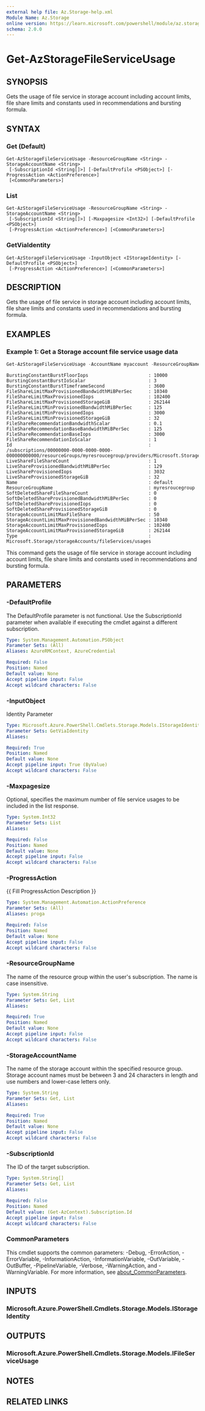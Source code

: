 ```yaml
---
external help file: Az.Storage-help.xml
Module Name: Az.Storage
online version: https://learn.microsoft.com/powershell/module/az.storage/get-azstoragefileserviceusage
schema: 2.0.0
---
```


# Get-AzStorageFileServiceUsage

## SYNOPSIS
Gets the usage of file service in storage account including account limits, file share limits and constants used in recommendations and bursting formula.

## SYNTAX

### Get (Default)
```
Get-AzStorageFileServiceUsage -ResourceGroupName <String> -StorageAccountName <String>
 [-SubscriptionId <String[]>] [-DefaultProfile <PSObject>] [-ProgressAction <ActionPreference>]
 [<CommonParameters>]
```

### List
```
Get-AzStorageFileServiceUsage -ResourceGroupName <String> -StorageAccountName <String>
 [-SubscriptionId <String[]>] [-Maxpagesize <Int32>] [-DefaultProfile <PSObject>]
 [-ProgressAction <ActionPreference>] [<CommonParameters>]
```

### GetViaIdentity
```
Get-AzStorageFileServiceUsage -InputObject <IStorageIdentity> [-DefaultProfile <PSObject>]
 [-ProgressAction <ActionPreference>] [<CommonParameters>]
```

## DESCRIPTION
Gets the usage of file service in storage account including account limits, file share limits and constants used in recommendations and bursting formula.

## EXAMPLES

### Example 1: Get a Storage account file service usage data
```powershell
Get-AzStorageFileServiceUsage -AccountName myaccount -ResourceGroupName myresroucegroup
```

```output
BurstingConstantBurstFloorIops                      : 10000
BurstingConstantBurstIoScalar                       : 3
BurstingConstantBurstTimeframeSecond                : 3600
FileShareLimitMaxProvisionedBandwidthMiBPerSec      : 10340
FileShareLimitMaxProvisionedIops                    : 102400
FileShareLimitMaxProvisionedStorageGiB              : 262144
FileShareLimitMinProvisionedBandwidthMiBPerSec      : 125
FileShareLimitMinProvisionedIops                    : 3000
FileShareLimitMinProvisionedStorageGiB              : 32
FileShareRecommendationBandwidthScalar              : 0.1
FileShareRecommendationBaseBandwidthMiBPerSec       : 125
FileShareRecommendationBaseIops                     : 3000
FileShareRecommendationIoScalar                     : 1
Id                                                  : /subscriptions/00000000-0000-0000-0000-000000000000/resourceGroups/myresroucegroup/providers/Microsoft.Storage/storageAccounts/myaccount/fileServices/default/usages/default
LiveShareFileShareCount                             : 1
LiveShareProvisionedBandwidthMiBPerSec              : 129
LiveShareProvisionedIops                            : 3032
LiveShareProvisionedStorageGiB                      : 32
Name                                                : default
ResourceGroupName                                   : myresroucegroup
SoftDeletedShareFileShareCount                      : 0
SoftDeletedShareProvisionedBandwidthMiBPerSec       : 0
SoftDeletedShareProvisionedIops                     : 0
SoftDeletedShareProvisionedStorageGiB               : 0
StorageAccountLimitMaxFileShare                     : 50
StorageAccountLimitMaxProvisionedBandwidthMiBPerSec : 10340
StorageAccountLimitMaxProvisionedIops               : 102400
StorageAccountLimitMaxProvisionedStorageGiB         : 262144
Type                                                : Microsoft.Storage/storageAccounts/fileServices/usages
```

This command gets the usage of file service in storage account including account limits, file share limits and constants used in recommendations and bursting formula.

## PARAMETERS

### -DefaultProfile
The DefaultProfile parameter is not functional.
Use the SubscriptionId parameter when available if executing the cmdlet against a different subscription.

```yaml
Type: System.Management.Automation.PSObject
Parameter Sets: (All)
Aliases: AzureRMContext, AzureCredential

Required: False
Position: Named
Default value: None
Accept pipeline input: False
Accept wildcard characters: False
```

### -InputObject
Identity Parameter

```yaml
Type: Microsoft.Azure.PowerShell.Cmdlets.Storage.Models.IStorageIdentity
Parameter Sets: GetViaIdentity
Aliases:

Required: True
Position: Named
Default value: None
Accept pipeline input: True (ByValue)
Accept wildcard characters: False
```

### -Maxpagesize
Optional, specifies the maximum number of file service usages to be included in the list response.

```yaml
Type: System.Int32
Parameter Sets: List
Aliases:

Required: False
Position: Named
Default value: None
Accept pipeline input: False
Accept wildcard characters: False
```

### -ProgressAction
{{ Fill ProgressAction Description }}

```yaml
Type: System.Management.Automation.ActionPreference
Parameter Sets: (All)
Aliases: proga

Required: False
Position: Named
Default value: None
Accept pipeline input: False
Accept wildcard characters: False
```

### -ResourceGroupName
The name of the resource group within the user's subscription.
The name is case insensitive.

```yaml
Type: System.String
Parameter Sets: Get, List
Aliases:

Required: True
Position: Named
Default value: None
Accept pipeline input: False
Accept wildcard characters: False
```

### -StorageAccountName
The name of the storage account within the specified resource group.
Storage account names must be between 3 and 24 characters in length and use numbers and lower-case letters only.

```yaml
Type: System.String
Parameter Sets: Get, List
Aliases:

Required: True
Position: Named
Default value: None
Accept pipeline input: False
Accept wildcard characters: False
```

### -SubscriptionId
The ID of the target subscription.

```yaml
Type: System.String[]
Parameter Sets: Get, List
Aliases:

Required: False
Position: Named
Default value: (Get-AzContext).Subscription.Id
Accept pipeline input: False
Accept wildcard characters: False
```

### CommonParameters
This cmdlet supports the common parameters: -Debug, -ErrorAction, -ErrorVariable, -InformationAction, -InformationVariable, -OutVariable, -OutBuffer, -PipelineVariable, -Verbose, -WarningAction, and -WarningVariable. For more information, see [about_CommonParameters](http://go.microsoft.com/fwlink/?LinkID=113216).

## INPUTS

### Microsoft.Azure.PowerShell.Cmdlets.Storage.Models.IStorageIdentity

## OUTPUTS

### Microsoft.Azure.PowerShell.Cmdlets.Storage.Models.IFileServiceUsage

## NOTES

## RELATED LINKS
